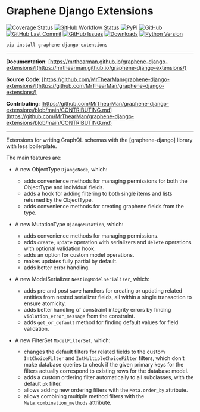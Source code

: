 # Graphene Django Extensions

[![Coverage Status][coverage-badge]][coverage]
[![GitHub Workflow Status][status-badge]][status]
[![PyPI][pypi-badge]][pypi]
[![GitHub][licence-badge]][licence]
[![GitHub Last Commit][repo-badge]][repo]
[![GitHub Issues][issues-badge]][issues]
[![Downloads][downloads-badge]][pypi]
[![Python Version][version-badge]][pypi]

```shell
pip install graphene-django-extensions
```

---

**Documentation**: [https://mrthearman.github.io/graphene-django-extensions/](https://mrthearman.github.io/graphene-django-extensions/)

**Source Code**: [https://github.com/MrThearMan/graphene-django-extensions/](https://github.com/MrThearMan/graphene-django-extensions/)

**Contributing**: [https://github.com/MrThearMan/graphene-django-extensions/blob/main/CONTRIBUTING.md](https://github.com/MrThearMan/graphene-django-extensions/blob/main/CONTRIBUTING.md)

---

Extensions for writing GraphQL schemas with the [graphene-django] library with less boilerplate.

The main features are:

- A new ObjectType `DjangoNode`, which:
    - adds convenience methods for managing permissions for both the ObjectType and individual fields.
    - adds a hook for adding filtering to both single items and lists returned by the ObjectType.
    - adds convenience methods for creating graphene fields from the type.

- A new MutationType `DjangoMutation`, which:
    - adds convenience methods for managing permissions.
    - adds `create`, `update` operation with serializers and `delete` operations with optional validation hook.
    - adds an option for custom model operations.
    - makes updates fully partial by default.
    - adds better error handling.

- A new ModelSerializer `NestingModelSerializer`, which:
    - adds pre and post save handlers for creating or updating related entities from nested serializer fields,
      all within a single transaction to ensure atomicity.
    - adds better handling of constraint integrity errors by finding `violation_error_message` from the constraint.
    - adds `get_or_default` method for finding default values for field validation.

- A new FilterSet `ModelFilterSet`, which:
    - changes the default filters for related fields to the custom `IntChoiceFilter` and `IntMultipleChoiceFilter`
      filters, which don't make database queries to check if the given primary keys for the filters actually
      correspond to existing rows for the database model.
    - adds a custom ordering filter automatically to all subclasses, with the default `pk` filter.
    - allows adding new ordering filters with the `Meta.order_by` attribute.
    - allows combining multiple method filters with the `Meta.combination_methods` attribute.


[coverage-badge]: https://coveralls.io/repos/github/MrThearMan/graphene-django-extensions/badge.svg?branch=main
[status-badge]: https://img.shields.io/github/actions/workflow/status/MrThearMan/graphene-django-extensions/test.yml?branch=main
[pypi-badge]: https://img.shields.io/pypi/v/graphene-django-extensions
[licence-badge]: https://img.shields.io/github/license/MrThearMan/graphene-django-extensions
[repo-badge]: https://img.shields.io/github/last-commit/MrThearMan/graphene-django-extensions
[issues-badge]: https://img.shields.io/github/issues-raw/MrThearMan/graphene-django-extensions
[version-badge]: https://img.shields.io/pypi/pyversions/graphene-django-extensions
[downloads-badge]: https://img.shields.io/pypi/dm/graphene-django-extensions

[coverage]: https://coveralls.io/github/MrThearMan/graphene-django-extensions?branch=main
[status]: https://github.com/MrThearMan/graphene-django-extensions/actions/workflows/test.yml
[pypi]: https://pypi.org/project/graphene-django-extensions
[licence]: https://github.com/MrThearMan/graphene-django-extensions/blob/main/LICENSE
[repo]: https://github.com/MrThearMan/graphene-django-extensions/commits/main
[issues]: https://github.com/MrThearMan/graphene-django-extensions/issues
